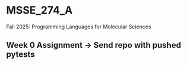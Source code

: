 # MSSE_274_A
Fall 2025: Programming Languages for Molecular Sciences

## Week 0 Assignment -> Send repo with pushed  pytests

